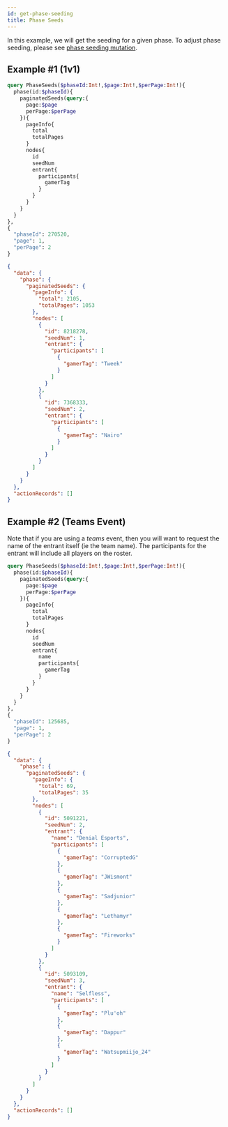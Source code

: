 ```yaml
---
id: get-phase-seeding
title: Phase Seeds
---
```


In this example, we will get the seeding for a given phase.
To adjust phase seeding, please see
 [phase seeding mutation](/docs/examples/update-phase-seeding).

## Example #1 (1v1)

<!--DOCUSAURUS_CODE_TABS-->

<!--Request-->

```GraphQL
query PhaseSeeds($phaseId:Int!,$page:Int!,$perPage:Int!){
  phase(id:$phaseId){
    paginatedSeeds(query:{
      page:$page
      perPage:$perPage
    }){
      pageInfo{
        total
        totalPages
      }
      nodes{
        id
        seedNum
        entrant{
          participants{
            gamerTag
          }
        }
      }
    }
  }
},
{
  "phaseId": 270520,
  "page": 1,
  "perPage": 2
}
```

<!--Response-->

```json
{
  "data": {
    "phase": {
      "paginatedSeeds": {
        "pageInfo": {
          "total": 2105,
          "totalPages": 1053
        },
        "nodes": [
          {
            "id": 8218278,
            "seedNum": 1,
            "entrant": {
              "participants": [
                {
                  "gamerTag": "Tweek"
                }
              ]
            }
          },
          {
            "id": 7368333,
            "seedNum": 2,
            "entrant": {
              "participants": [
                {
                  "gamerTag": "Nairo"
                }
              ]
            }
          }
        ]
      }
    }
  },
  "actionRecords": []
}
```

<!--END_DOCUSAURUS_CODE_TABS-->

## Example #2 (Teams Event)

Note that if you are using a *teams* event, then you will want to request the name of the entrant itself
 (ie the team name).
The participants for the entrant will include all players on the roster.

<!--DOCUSAURUS_CODE_TABS-->

<!--Request-->

```GraphQL
query PhaseSeeds($phaseId:Int!,$page:Int!,$perPage:Int!){
  phase(id:$phaseId){
    paginatedSeeds(query:{
      page:$page
      perPage:$perPage
    }){
      pageInfo{
        total
        totalPages
      }
      nodes{
        id
        seedNum
        entrant{
          name
          participants{
            gamerTag
          }
        }
      }
    }
  }
},
{
  "phaseId": 125685,
  "page": 1,
  "perPage": 2
}
```

<!--Response-->

```json
{
  "data": {
    "phase": {
      "paginatedSeeds": {
        "pageInfo": {
          "total": 69,
          "totalPages": 35
        },
        "nodes": [
          {
            "id": 5091221,
            "seedNum": 2,
            "entrant": {
              "name": "Denial Esports",
              "participants": [
                {
                  "gamerTag": "CorruptedG"
                },
                {
                  "gamerTag": "JWismont"
                },
                {
                  "gamerTag": "Sadjunior"
                },
                {
                  "gamerTag": "Lethamyr"
                },
                {
                  "gamerTag": "Fireworks"
                }
              ]
            }
          },
          {
            "id": 5093109,
            "seedNum": 3,
            "entrant": {
              "name": "Selfless",
              "participants": [
                {
                  "gamerTag": "Plu'oh"
                },
                {
                  "gamerTag": "Dappur"
                },
                {
                  "gamerTag": "Watsupmiijo_24"
                }
              ]
            }
          }
        ]
      }
    }
  },
  "actionRecords": []
}
```

<!--END_DOCUSAURUS_CODE_TABS-->
